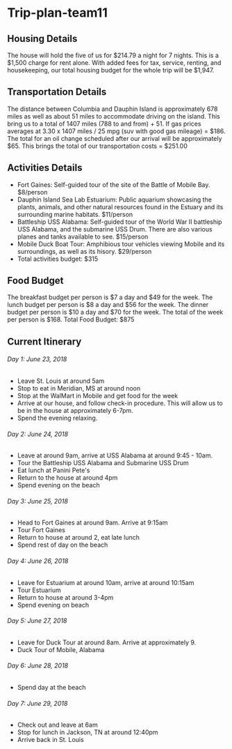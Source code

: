 # Trip-plan-team11

## Housing Details
The house will hold the five of us for $214.79 a night for 7 nights. This is a $1,500 charge for rent alone. With added fees for tax, service, renting, and housekeeping, our total housing budget for the whole trip will be $1,947.

## Transportation Details
The distance between Columbia and Dauphin Island is approximately 678 miles as well as about 51 miles to accommodate driving on the island. This bring us to a total of 1407 miles (788 to and from) + 51. 
If gas prices averages at 3.30 x 1407 miles / 25 mpg (suv with good gas mileage) = $186.
The total for an oil change scheduled after our arrival will be approximately $65.
This brings the total of our transportation costs = $251.00

## Activities Details
  - Fort Gaines: Self-guided tour of the site of the Battle of Mobile Bay. $8/person
  - Dauphin Island Sea Lab Estuarium: Public aquarium showcasing the plants, animals, and other natural resources found in the Estuary and its surrounding marine habitats. $11/person
  - Battleship USS Alabama: Self-guided tour of the World War II battleship USS Alabama, and the submarine USS Drum.  There are also various planes and tanks available to see. $15/person
  - Mobile Duck Boat Tour: Amphibious tour vehicles viewing Mobile and its surroundings, as well as its hisory. $29/person
  - Total activities budget: $315

## Food Budget
The breakfast budget per person is $7 a day and $49 for the week.
The lunch budget per person is $8 a day and $56 for the week.
The dinner budget per person is $10 a day and $70 for the week.
The total of the week per person is $168.
Total Food Budget: $875

## Current Itinerary
###### Day 1: June 23, 2018
  - Leave St. Louis at around 5am
  - Stop to eat in Meridian, MS at around noon
  - Stop at the WalMart in Mobile and get food for the week
  - Arrive at our house, and follow check-in procedure. This will allow us to be in the house at approximately 6-7pm.
  - Spend the evening relaxing.
###### Day 2: June 24, 2018
  - Leave at around 9am, arrive at USS Alabama at around 9:45 - 10am.
  - Tour the Battleship USS Alabama and Submarine USS Drum
  - Eat lunch at Panini Pete's
  - Return to the house at around 4pm
  - Spend evening on the beach
###### Day 3: June 25, 2018
  - Head to Fort Gaines at around 9am. Arrive at 9:15am
  - Tour Fort Gaines
  - Return to house at around 2, eat late lunch
  - Spend rest of day on the beach
###### Day 4: June 26, 2018
  - Leave for Estuarium at around 10am, arrive at around 10:15am
  - Tour Estuarium
  - Return to house at around 3-4pm
  - Spend evening on beach
###### Day 5: June 27, 2018
  - Leave for Duck Tour at around 8am. Arrive at approximately 9.
  - Duck Tour of Mobile, Alabama
###### Day 6: June 28, 2018
  - Spend day at the beach
###### Day 7: June 29, 2018
  - Check out and leave at 6am
  - Stop for lunch in Jackson, TN at around 12:40pm
  - Arrive back in St. Louis

